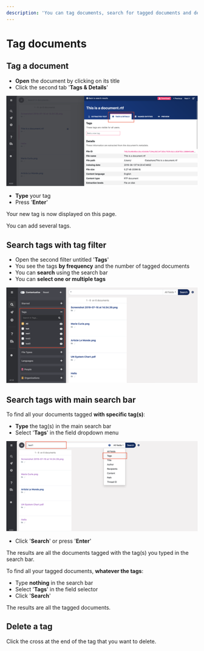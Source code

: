 ```yaml
---
description: 'You can tag documents, search for tagged documents and delete your tag(s).'
---
```


# Tag documents

## Tag a document

* **Open** the document by clicking on its title
* Click the second tab '**Tags & Details**'

![](../.gitbook/assets/t-and-d.png)

* **Type** your tag
* Press '**Enter**'

Your new tag is now displayed on this page. 

You can add several tags.

## Search tags with tag filter

* Open the second filter untitled '**Tags**'
* You see the tags **by frequency** and the number of tagged documents
* You can **search** using the search bar
* You can **select one or multiple tags**

![](../.gitbook/assets/tag-filter.png)

## Search tags with main search bar

To find all your documents tagged **with specific tag\(s\)**:

* **Type** the tag\(s\) in the main search bar
* Select '**Tags**' in the field dropdown menu

![](../.gitbook/assets/tag-test1.png)

* Click '**Search**' or press '**Enter**'

The results are all the documents tagged with the tag\(s\) you typed in the search bar.

To find all your tagged documents, **whatever the tags**:

* Type **nothing** in the search bar 
* Select '**Tags**' in the field selector
* Click '**Search**'

The results are all the tagged documents.

## Delete a tag

Click the cross at the end of the tag that you want to delete.



